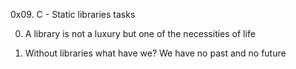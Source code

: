 0x09. C - Static libraries
tasks

0. A library is not a luxury but one of the necessities of life

1. Without libraries what have we? We have no past and no future
